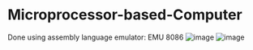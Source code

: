 # Microprocessor-based-Computer
Done using assembly language
emulator: EMU 8086
![image](https://github.com/NahianMugdho/Microprocessor-based-Computer/assets/66090621/f4fc76e0-ca54-42cc-94d4-0b967b548b47)
![image](https://github.com/NahianMugdho/Microprocessor-based-Computer/assets/66090621/cc2244cc-a258-41f5-a11c-366ee4ed2880)

